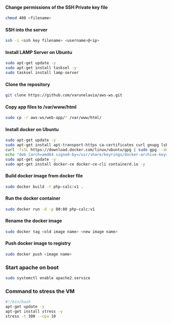 #### Change permissions of the SSH Private key file
```sh
chmod 400 <filename>
```

#### SSH into the server
```sh
ssh -i <ssh key filename> <username>@<ip>
```

#### Install LAMP Server on Ubuntu
```sh
sudo apt-get update -y
sudo apt-get install tasksel -y
sudo tasksel install lamp-server
```

#### Clone the repository
```sh
git clone https://github.com/varunelavia/aws-ws.git
```

#### Copy app files to /var/www/html
```sh
sudo cp -r aws-ws/web-app/* /var/www/html/
```
#### Install docker on Ubuntu

```sh
sudo apt-get update -y
sudo apt-get install apt-transport-https ca-certificates curl gnupg lsb-release -y
curl -fsSL https://download.docker.com/linux/ubuntu/gpg | sudo gpg --dearmor -o /usr/share/keyrings/docker-archive-keyring.gpg
echo "deb [arch=amd64 signed-by=/usr/share/keyrings/docker-archive-keyring.gpg] https://download.docker.com/linux/ubuntu $(lsb_release -cs) stable" | sudo tee /etc/apt/sources.list.d/docker.list > /dev/null
sudo apt-get update -y
sudo apt-get install docker-ce docker-ce-cli containerd.io -y
```



#### Build docker image from docker file
```sh
sudo docker build -t php-calc:v1 .
```

#### Run the docker container 
```sh
sudo docker run -d -p 80:80 php-calc:v1
```

#### Rename the docker image  
```sh
sudo docker tag <old image name> <new image name>
```

#### Push docker image to registry  
```sh
sudo docker push <image name>
```

### Start apache on boot
```sh
sudo systemctl enable apache2.service
```

### Command to stress the VM
```sh
#!/bin/bash
apt-get update -y
apt-get install stress -y
stress -t 300 --cpu 10
```